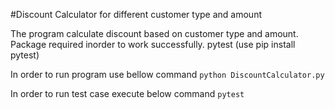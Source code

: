 #Discount Calculator for different customer type and amount

The program calculate discount based on customer type and amount.
Package required inorder to work successfully.
pytest (use pip install pytest)

In order to run program use bellow command
`python DiscountCalculator.py`

In order to run test case execute below command
`pytest `

